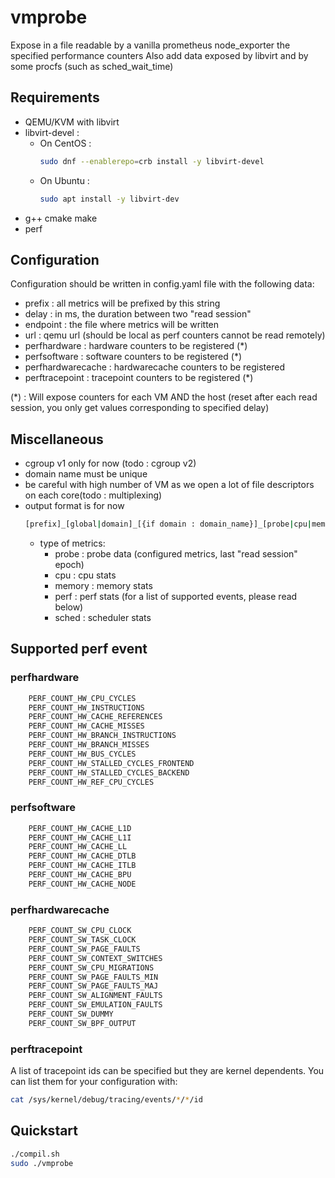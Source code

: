 # vmprobe

Expose in a file readable by a vanilla prometheus node_exporter the specified performance counters
Also add data exposed by libvirt and by some procfs (such as sched_wait_time)

## Requirements

- QEMU/KVM with libvirt
- libvirt-devel :
    - On CentOS :  
        ```bash
        sudo dnf --enablerepo=crb install -y libvirt-devel
        ```
    - On Ubuntu :
        ```bash
        sudo apt install -y libvirt-dev 
        ```
- g++ cmake make
- perf

## Configuration

Configuration should be written in config.yaml file with the following data:

- prefix : all metrics will be prefixed by this string
- delay : in ms, the duration between two "read session"
- endpoint : the file where metrics will be written
- url : qemu url (should be local as perf counters cannot be read remotely)
- perfhardware : hardware counters to be registered (*)
- perfsoftware : software counters to be registered (*)
- perfhardwarecache : hardwarecache counters to be registered
- perftracepoint : tracepoint counters to be registered (*)

(*) : Will expose counters for each VM AND the host (reset after each read session, you only get values corresponding to specified delay)

## Miscellaneous

- cgroup v1 only for now (todo : cgroup v2)
- domain name must be unique
- be careful with high number of VM as we open a lot of file descriptors on each core(todo : multiplexing)
- output format is for now
    ```bash
    [prefix]_[global|domain]_[{if domain : domain_name}]_[probe|cpu|memory|perf|sched]_[metric]
    ```
    - type of metrics:
        - probe : probe data (configured metrics, last "read session" epoch)
        - cpu : cpu stats
        - memory : memory stats
        - perf : perf stats (for a list of supported events, please read below)
        - sched : scheduler stats

## Supported perf event

### perfhardware

```bash
    PERF_COUNT_HW_CPU_CYCLES
    PERF_COUNT_HW_INSTRUCTIONS
    PERF_COUNT_HW_CACHE_REFERENCES
    PERF_COUNT_HW_CACHE_MISSES
    PERF_COUNT_HW_BRANCH_INSTRUCTIONS
    PERF_COUNT_HW_BRANCH_MISSES
    PERF_COUNT_HW_BUS_CYCLES
    PERF_COUNT_HW_STALLED_CYCLES_FRONTEND
    PERF_COUNT_HW_STALLED_CYCLES_BACKEND
    PERF_COUNT_HW_REF_CPU_CYCLES
```

### perfsoftware

```bash
    PERF_COUNT_HW_CACHE_L1D
    PERF_COUNT_HW_CACHE_L1I
    PERF_COUNT_HW_CACHE_LL
    PERF_COUNT_HW_CACHE_DTLB
    PERF_COUNT_HW_CACHE_ITLB
    PERF_COUNT_HW_CACHE_BPU
    PERF_COUNT_HW_CACHE_NODE
```

### perfhardwarecache

```bash
    PERF_COUNT_SW_CPU_CLOCK
    PERF_COUNT_SW_TASK_CLOCK
    PERF_COUNT_SW_PAGE_FAULTS
    PERF_COUNT_SW_CONTEXT_SWITCHES
    PERF_COUNT_SW_CPU_MIGRATIONS
    PERF_COUNT_SW_PAGE_FAULTS_MIN
    PERF_COUNT_SW_PAGE_FAULTS_MAJ
    PERF_COUNT_SW_ALIGNMENT_FAULTS
    PERF_COUNT_SW_EMULATION_FAULTS
    PERF_COUNT_SW_DUMMY
    PERF_COUNT_SW_BPF_OUTPUT
```

### perftracepoint

A list of tracepoint ids can be specified but they are kernel dependents. You can list them for your configuration with:
```bash
cat /sys/kernel/debug/tracing/events/*/*/id
```

## Quickstart

```bash
./compil.sh
sudo ./vmprobe
```